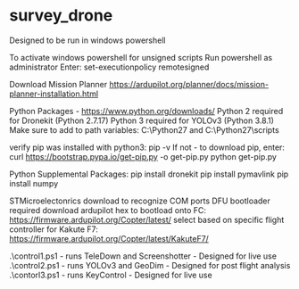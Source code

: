 # survey_drone
Designed to be run in windows powershell

To activate windows powershell for unsigned scripts
    Run powershell as administrator
    Enter: set-executionpolicy remotesigned

Download Mission Planner
    https://ardupilot.org/planner/docs/mission-planner-installation.html

Python Packages - https://www.python.org/downloads/
    Python 2 required for Dronekit  (Python 2.7.17)
    Python 3 required for YOLOv3    (Python 3.8.1)
    Make sure to add to path variables: C:\Python27 and C:\Python27\scripts

verify pip was installed with python3: pip -v
If not - to download pip, enter:
    curl https://bootstrap.pypa.io/get-pip.py -o get-pip.py
    python get-pip.py

Python Supplemental Packages:
    pip install dronekit
    pip install pymavlink
    pip install numpy

STMicroelectonrics download to recognize COM ports
DFU bootloader required
download ardupilot hex to bootload onto FC:
    https://firmware.ardupilot.org/Copter/latest/
        select based on specific flight controller
        for Kakute F7: https://firmware.ardupilot.org/Copter/latest/KakuteF7/



.\control1.ps1 - runs TeleDown and Screenshotter - Designed for live use
.\control2.ps1 - runs YOLOv3 and GeoDim - Designed for post flight analysis
.\contorl3.ps1 - runs KeyControl - Designed for live use